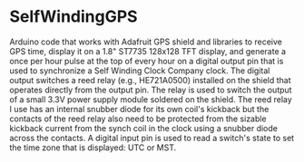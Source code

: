 # SelfWindingGPS
Arduino code that works with Adafruit GPS shield and libraries to receive GPS time, display it on a 1.8" ST7735 128x128 TFT display, and generate a once per hour pulse at the top  of every hour on a digital output pin that is used to synchronize a Self Winding Clock Company clock. The digital output switches a reed relay (e.g., HE721A0500) installed on the shield that operates directly from the output pin. The relay is used to switch the output of a small 3.3V power supply module soldered on the shield. The reed relay I use has an internal snubber diode for its own coil's kickback but the contacts of the reed relay also need to be protected from the sizable kickback current from the synch coil in the clock using a snubber diode across the contacts.
A digital input pin is used to read a switch's state to set the time zone that is displayed: UTC or MST.
